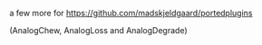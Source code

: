 a few more for https://github.com/madskjeldgaard/portedplugins

(AnalogChew, AnalogLoss and AnalogDegrade)